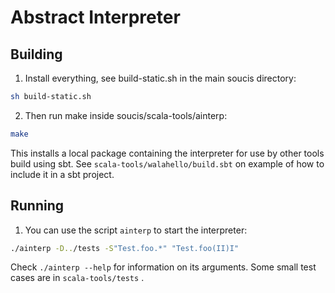 # Abstract Interpreter

## Building

  1. Install everything, see build-static.sh in the main soucis
  directory:

```bash
sh build-static.sh
```

  2. Then run make inside soucis/scala-tools/ainterp:

```bash
make
```

  This installs a local package containing the interpreter for use by
  other tools build using sbt. See
  ```scala-tools/walahello/build.sbt``` on example of how to include
  it in a sbt project.

## Running

  1. You can use the script ```ainterp``` to start the interpreter:

```bash
./ainterp -D../tests -S"Test.foo.*" "Test.foo(II)I"
```

  Check ```./ainterp --help``` for information on its arguments. Some
  small test cases are in ```scala-tools/tests``` .
